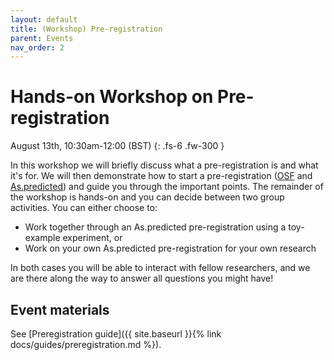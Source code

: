 ```yaml
---
layout: default
title: (Workshop) Pre-registration
parent: Events
nav_order: 2
---
```


# Hands-on Workshop on Pre-registration

August 13th, 10:30am-12:00 (BST)
{: .fs-6 .fw-300 }

In this workshop we will briefly discuss what a pre-registration is and what it's for. We will then demonstrate how to start a pre-registration ([OSF](https://www.cos.io/initiatives/prereg) and [As.predicted](https://aspredicted.org/)) and guide you through the important points. The remainder of the workshop is hands-on and you can decide between two group activities. You can either choose to:

- Work together through an As.predicted pre-registration using a toy-example experiment, or
- Work on your own As.predicted pre-registration for your own research

In both cases you will be able to interact with fellow researchers, and we are there along the way to answer all questions you might have!

## Event materials

See [Preregistration guide]({{ site.baseurl }}{% link docs/guides/preregistration.md %}).
